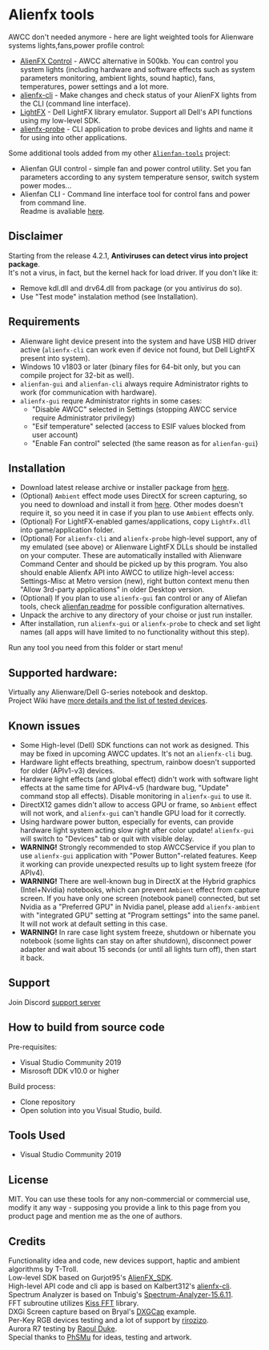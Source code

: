 # Alienfx tools
AWCC don't needed anymore - here are light weighted tools for Alienware systems lights,fans,power profile control:
- [AlienFX Control](/Doc/alienfx-gui.md) - AWCC alternative in 500kb. You can control you system lights (including hardware and software effects such as system parameters monitoring, ambient lights, sound haptic), fans, temperatures, power settings and a lot more.
- [alienfx-cli](/Doc/alienfx-cli.md) - Make changes and check status of your AlienFX lights from the CLI (command line interface).
- [LightFX](/Doc/LightFX.md) - Dell LightFX library emulator. Support all Dell's API functions using my low-level SDK.
- [alienfx-probe](/Doc/alienfx-probe.md) - CLI application to probe devices and lights and name it for using into other applications.

Some additional tools added from my other [`Alienfan-tools`](https://github.com/T-Troll/alienfan-tools) project:
- Alienfan GUI control - simple fan and power control utility. Set you fan parameters according to any system temperature sensor, switch system power modes...
- Alienfan CLI - Command line interface tool for control fans and power from command line.  
Readme is avaliable [here](https://github.com/T-Troll/alienfan-tools).

## Disclaimer
Starting from the release 4.2.1, **Antiviruses can detect virus into project package**.  
It's not a virus, in fact, but the kernel hack for load driver. If you don't like it:
  - Remove kdl.dll and drv64.dll from package (or you antivirus do so).
  - Use "Test mode" instalation method (see Installation).

## Requirements
- Alienware light device present into the system and have USB HID driver active (`alienfx-cli` can work even if device not found, but Dell LightFX present into system).
- Windows 10 v1803 or later (binary files for 64-bit only, but you can compile project for 32-bit as well).
- `alienfan-gui` and `alienfan-cli` always require Administrator rights to work (for communication with hardware).
- `alienfx-gui` requre Administrator rights in some cases:
  - "Disable AWCC" selected in Settings (stopping AWCC service require Administrator privilegy)
  - "Esif temperature" selected (access to ESIF values blocked from user account)
  - "Enable Fan control" selected (the same reason as for `alienfan-gui`)

## Installation
- Download latest release archive or installer package from [here](https://github.com/T-Troll/alienfx-tools/releases).  
- (Optional) `Ambient` effect mode uses DirectX for screen capturing, so you need to download and install it from [here](https://www.microsoft.com/en-us/download/details.aspx?id=35). Other modes doesn't require it, so you need it in case if you plan to use `Ambient` effects only.
- (Optional) For LightFX-enabled games/applications, copy `LightFx.dll` into game/application folder.
- (Optional) For `alienfx-cli` and `alienfx-probe` high-level support, any of my emulated (see above) or Alienware LightFX DLLs should be installed on your computer. These are automatically installed with Alienware Command Center and should be picked up by this program. You also should enable Alienfx API into AWCC to utilize high-level access: Settings-Misc at Metro version (new), right button context menu then "Allow 3rd-party applications" in older Desktop version. 
- (Optional) If you plan to use `alienfx-gui` fan control or any of Aliefan tools, check [alienfan readme](https://github.com/T-Troll/alienfan-tools) for possible configuration alternatives.
- Unpack the archive to any directory of your choise or just run installer.  
- After installation, run `alienfx-gui` or `alienfx-probe` to check and set light names (all apps will have limited to no functionality without this step).  

Run any tool you need from this folder or start menu!

## Supported hardware:

Virtually any Alienware/Dell G-series notebook and desktop.  
Project Wiki have [more details and the list of tested devices](https://github.com/T-Troll/alienfx-tools/wiki/Supported-and-tested-devices-list).

## Known issues
- Some High-level (Dell) SDK functions can not work as designed. This may be fixed in upcoming AWCC updates. It's not an `alienfx-cli` bug.
- Hardware light effects breathing, spectrum, rainbow doesn't supported for older (APIv1-v3) devices.
- Hardware light effects (and global effect) didn't work with software light effects at the same time for APIv4-v5 (hardware bug, "Update" command stop all effects). Disable monitoring in `alienfx-gui` to use it.
- DirectX12 games didn't allow to access GPU or frame, so `Ambient` effect will not work, and `alienfx-gui` can't handle GPU load for it correctly.
- Using hardware power button, especially for events, can provide hardware light system acting slow right after color update! `alienfx-gui` will switch to "Devices" tab or quit with visible delay.
- **WARNING!** Strongly recommended to stop AWCCService if you plan to use `alienfx-gui` application with "Power Button"-related features. Keep it working can provide unexpected results up to light system freeze (for APIv4).
- **WARNING!** There are well-known bug in DirectX at the Hybrid graphics (Intel+Nvidia) notebooks, which can prevent `Ambient` effect from capture screen. If you have only one screen (notebook panel) connected, but set Nvidia as a "Preferred GPU" in Nvidia panel, please add `alienfx-ambient` with "integrated GPU" setting at "Program settings" into the same panel. It will not work at default setting in this case.
- **WARNING!** In rare case light system freeze, shutdown or hibernate you notebook (some lights can stay on after shutdown), disconnect power adapter and wait about 15 seconds (or until all lights turn off), then start it back.

## Support

Join Discord [support server](https://discord.gg/XU6UJbN9J5)

## How to build from source code

Pre-requisites:
- Visual Studio Community 2019
- Misrosoft DDK v10.0 or higher

Build process:
- Clone repository
- Open solution into you Visual Studio, build.

## Tools Used
* Visual Studio Community 2019

## License
MIT. You can use these tools for any non-commercial or commercial use, modify it any way - supposing you provide a link to this page from you product page and mention me as the one of authors.

## Credits
Functionality idea and code, new devices support, haptic and ambient algorithms by T-Troll.  
Low-level SDK based on Gurjot95's [AlienFX_SDK](https://github.com/Gurjot95/AlienFX-SDK).  
High-level API code and cli app is based on Kalbert312's [alienfx-cli](https://github.com/kalbert312/alienfx-cli).  
Spectrum Analyzer is based on Tnbuig's [Spectrum-Analyzer-15.6.11](https://github.com/tnbuig/Spectrum-Analyzer-15.6.11).  
FFT subroutine utilizes [Kiss FFT](https://sourceforge.net/projects/kissfft/) library.  
DXGi Screen capture based on Bryal's [DXGCap](https://github.com/bryal/DXGCap) example.  
Per-Key RGB devices testing and a lot of support by [rirozizo](https://github.com/rirozizo).  
Aurora R7 testing by [Raoul Duke](https://github.com/raould).  
Special thanks to [PhSMu](https://github.com/PhSMu) for ideas, testing and artwork.
